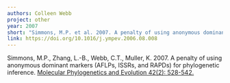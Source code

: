 ```yaml
---
authors: Colleen Webb
project: other
year: 2007
short: "Simmons, M.P. et al. 2007. A penalty of using anonymous dominant markers (AFLPs, ISSRs, and RAPDs) for phylogenetic inference. Molecular Phylogenetics and Evolution 42(2): 528-542."
link: https://doi.org/10.1016/j.ympev.2006.08.008
---
```


Simmons, M.P., Zhang, L.-B., Webb, C.T., Muller, K. 2007. A penalty of using anonymous dominant markers (AFLPs, ISSRs, and RAPDs) for phylogenetic inference. [Molecular Phylogenetics and Evolution 42(2): 528-542.](https://doi.org/10.1016/j.ympev.2006.08.008)
